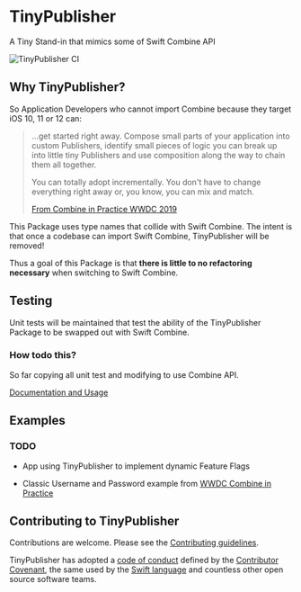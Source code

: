 # TinyPublisher

A Tiny Stand-in that mimics some of Swift Combine API

![TinyPublisher CI](https://github.com/mikerunnals/TinyPublisher/workflows/TinyPublisher%20CI/badge.svg)

## Why TinyPublisher?

So Application Developers who cannot import Combine because they target iOS 10, 11 or 12 can:
  
> ...get started right away. Compose small parts of your application into custom Publishers, identify small pieces of logic you can break up into little tiny Publishers and use composition along the way to chain them all together.
>
>You can totally adopt incrementally. You don't have to change everything right away or, you know, you can mix and match.
>
>[From Combine in Practice WWDC 2019](https://developer.apple.com/videos/play/wwdc2019/721/?time=2028)

This Package uses type names that collide with Swift Combine.
The intent is that once a codebase can import Swift Combine, TinyPublisher will be removed!

Thus a goal of this Package is that **there is little to no refactoring necessary** when switching to Swift Combine.

## Testing

Unit tests will be maintained that test the ability of the TinyPublisher Package to be swapped out with Swift Combine.

### How todo this?

So far copying all unit test and modifying to use Combine API.

[Documentation and Usage](TinyPublisher/README.md)

## Examples

### TODO

* App using TinyPublisher to implement dynamic Feature Flags

* Classic Username and Password example from [WWDC Combine in Practice](https://developer.apple.com/videos/play/wwdc2019/721/)

## Contributing to TinyPublisher

Contributions are welcome. Please see the [Contributing guidelines](CONTRIBUTING.md).

TinyPublisher has adopted a [code of conduct](CODE_OF_CONDUCT.md) defined by the [Contributor Covenant](http://contributor-covenant.org), the same used by the [Swift language](https://swift.org) and countless other open source software teams.
